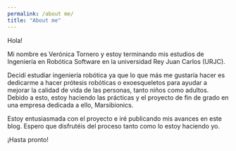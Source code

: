 ```yaml
---
permalink: /about me/
title: "About me"
---
```


Hola!

Mi nombre es Verónica Tornero y estoy terminando mis estudios de Ingeniería en Robótica Software en la universidad Rey Juan Carlos (URJC).

Decidí estudiar ingeniería robótica ya que lo que más me gustaría hacer es dedicarme a hacer prótesis robóticas o exoesqueletos para ayudar a mejorar la calidad de vida de las personas, tanto niños como adultos. Debido a esto, estoy haciendo las prácticas y el proyecto de fin de grado en una empresa dedicada a ello, Marsibionics.

Estoy entusiasmada con el proyecto e iré publicando mis avances en este blog. Espero que disfrutéis del proceso tanto como lo estoy haciendo yo.

¡Hasta pronto!
